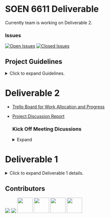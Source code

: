 # SOEN 6611 Deliverable

Currently team is working on Deliverable 2.

### Issues

[![Open Issues](https://img.shields.io/github/issues-raw/shashank6341/soen-6611?label=open&color=success)](https://github.com/shashank6341/soen-6611/issues)
[![Closed Issues](https://img.shields.io/github/issues-closed-raw/shashank6341/soen-6611?label=closed&color=critical)](https://github.com/shashank6341/soen-6611/issues?q=is%3Aissue+is%3Aclosed)

  ## Project Guidelines
  
  <details>
    <summary>Click to expand Guidelines.</summary>
  <br/>
  
  ### Introduction
  
  This document outlines the guidelines for our university project, which involves the implementation of a software deliverable using Python. Each team member is expected to actively contribute to the project by learning and implementing specific code segments or blocks. To ensure the project's success, effective communication and proactive problem-solving are crucial.
  
  ### Learning and Implementation
  
  1. **Python Proficiency**: Each team member is responsible for gaining proficiency in Python programming. This includes understanding Python syntax, libraries, and best practices.
  
  2. **Code Segments/Blocks**: Assignments for specific code segments or blocks will be made by the team. Each team member should thoroughly understand the assigned code segment and implement it effectively.
  
  3. **Collaborative Learning**: While individual learning is encouraged, team members are also encouraged to collaborate and assist each other in understanding and implementing code segments.
  
  ### Communication
  
  4. **Regular Updates**: Team members must proactively communicate their progress to the team. Regular status updates should be provided through the designated communication channel (e.g., Slack, email, or team meetings).
  
  5. **Progress Reporting**: Status updates should include information on the code segments implemented, any challenges faced, and the expected timeline for completion.
  
  6. **Transparency**: Maintain transparency in your work. Share code snippets, documentation, and any relevant resources with the team to facilitate knowledge sharing.
  
  ### Problem Identification and Resolution
  
  7. **Blockers**: If you encounter any issues or blockers while working on your assigned code segments, it is your responsibility to promptly inform the team. Clearly describe the problem and seek assistance.
  
  8. **Collaborative Problem-Solving**: Team members should collaborate to resolve blockers. Discuss potential solutions, seek input from others, and work together to overcome challenges.
  
  9. **Escalation**: If a problem cannot be resolved by you, escalate it to the team immediately for support.
  
  ### Project Ownership
  
  10. **Accountability**: Each team member is accountable for the successful implementation of their assigned code segments. Take ownership of your work and ensure it aligns with project goals.
  
  11. **Quality Assurance**: Prioritize code quality, readability, and adherence to coding standards. Conduct testing and debugging as needed to deliver reliable code.
  
  ### Deadlines
  
  12. **Timely Completion**: Adhere to project timelines and deadlines. Inform the team in advance if you anticipate delays due to unforeseen circumstances.
  
  13. **Task Handover**: If you complete your assigned code segment ahead of schedule, be prepared to assist other team members or take on additional tasks as needed.
  
    
  </details>


# Deliverable 2

- [Trello Board for Work Allocation and Progress](https://trello.com/b/TZeWS70Z/soen-6611-deliverable)
- [Project Discussion Report](https://docs.google.com/document/d/19GPxcTg5ZBlKBz-Z1gVMj3in5drb9CHY-xp-6yVpT8E/edit?usp=sharing)

  ### Kick Off Meeting Dicussions

  <details>
  <summary>Expand</summary>
  <br/>

  - Identify more Actors and corresponding use cases based on D1 Feedback.
  - Implement the base Metricstics GUI.
  - Create a Progress Tracker - Trello/Jira.
  - Book a Poster Print Slot.
  </details>


# Deliverable 1

<details>
  <summary>Click to expand Deliverable 1 details.</summary>
<br/>

PROBLEM 1: Using the **Goal-Question-Metric (GQM)** approach (or one of its extensions), present one goal specific to METRICSTICS and articulate 2N questions related to that goal, where N is the team size. Discuss whether any metrics help answer those questions. 

NOTES The goals must aim to be SMART. 

PROBLEM 2: Using the given description, construct a use case model for METRICSTICS. This construction must be accompanied by definitions of actors and use cases, and descriptions of use case scenarios.

# Task Allocation

Throughout the completion of Deliverable 1, every team member was entrusted with an equitable distribution of responsibilities. We divided the deliverable into modules, ensuring that each team member was tasked with the implementation of a specific section. This approach was employed to promote a balanced workload and facilitate a collaborative effort towards achieving the Deliverable's objectives by making sure that each team member has participated in implementing the Problem1, Problem2 and LaTex report.

| Student Name  | Task Allocated |
| -------- | -------- |
| Shashank Verma   | 1. Formulation of SMART Goal and GQM Questions,<br>2. Defined Actors, Use Cases and Use Case Scenarios, <br>3. LaTeX Documentation, <br>4. Conducted Team Meetings|
| revanth Velagandula   |1. Formulation of GQM Questions,<br>2. Generated Use Cases,<br>3. Ensured the metrics defined align with the GOALS,<br>4. System Research|
| Velagapudi Sri Neha   |1. Ensured the goals follow SMART Principles,<br>2. Generated Use Case Scenarios,<br>3. Facilitated team meetings<br>4. Latex Documentation|
|Manaswini Yarlagadda |1. Ensured the goals follow SMART Principles,<br>2. Generated Use Cases,<br>3. Formulation of GQM Questions,<br>4. Latex Documentation|
| Wenxue Zhao| 1. Designed Use Case diagram,<br>2. Generated Four use case definitions,<br>3. 6 alternate questions and metrics,<br>4. Facilitated the meeting|
|  Manasa Yalakala|1. Formulation of GQM Questions,<br>2. Generated Use Cases,3. Identify Metrics for the defined Goals,<br>4. Project Management|

</details>

## Contributors

[![](https://github.com/shashank6341.png?size=50)](https://github.com/shashank6341)
[![](https://github.com/ballista01.png?size=50)](https://github.com/ballista01)
[<img src="https://github.com/ManaswiniYarlagadda.png" width="50" height="50">](https://github.com/ManaswiniYarlagadda)
[<img src="https://github.com/Revanthguptha27.png" width="50" height="50">](https://github.com/Revanthguptha27)
[<img src="https://github.com/NehaVelagapudi.png" width="50" height="50">](https://github.com/NehaVelagapudi)
[<img src="https://github.com/YManasa13.png" width="50" height="50">](https://github.com/YManasa13)

